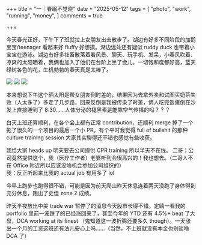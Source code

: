 +++
title = "一｜春眠不觉晓"
date = "2025-05-12"
tags = [
    "photo",
    "work",
    "running",
    "money",
]
comments = true

+++

今天春光正好，下午下了班就拉上女朋友出去散步了。湖边有好多不同阶段的加鹅宝宝/teenager 看起来好 fluffy 好想摸。湖边远处还有疑似 ruddy duck 也带着小宝宝在游泳。湖边有好多社畜散落着看风景、聊天、玩手机、发呆，小春风吹着、凉爽的太阳晒着，我俩也加入了他们在台阶上坐了会儿。一切饱和度都好高，蓝天绿树各色的花，生机勃勃的春天真是太棒了。

![](https://media.douchi.space/douchi/media_attachments/files/114/498/619/188/760/349/original/61dbf6677bd9ac28.png)
![](https://media.douchi.space/douchi/media_attachments/files/114/498/641/428/751/338/original/d7b85f55cbefd608.png)
![](https://media.douchi.space/douchi/media_attachments/files/114/498/637/881/355/170/original/06e42d97a727b24d.png)

本来想说下午这个晒太阳是帮女朋友倒时差的，结果因为去拿外卖和试图买奶茶失败（人太多了）多走了几步路，回来反倒是我被传染了时差，俩人吃完饭瘫倒在沙发上直接睡到了 8:30……人体分泌的褪黑素是能靠空气传播的吗？？？

白天上班还算顺利，在各个会上都有正常 contribution，还顺利 merge 掉了一个拖了很久的一个项目的最后一个小 PR。有个平时我觉得 full of bullshit 的那种 culture training session 大家其实聊得还不错也感觉有些收获。

我给大家 heads up 明天要去公司提供 CPR training 所以半天不在线。
二哥：公司竟然提供这个，我（医疗工作者）老婆听到会很高兴的！我也想去。（二哥人不在 Office 附近所以应该没啥机会参加公司组织的）\
我：反正听起来比我的 actual job 有用多了 lol

今早上跑步也跑得很不错，可能是因为前天爬山昨天休息连着两天没跑了身体得到充分休息，跑出了史佳 zone 2 成绩。

昨天半夜放出中美 trade war 暂停了的消息今天股市长得不错。定睛一看我的 portfolio 里前一波跌了的已经涨回来了，甚至今年的 YTD 还有 4.5%+ beat 了大盘，DCA working at its finest （鬼知道这一波折腾还要多久 though）。一天涨出一个月的工资这班还有法儿安心上吗……（当然，不上班就没有本金也别谈啥 DCA 了）
